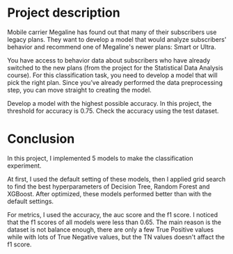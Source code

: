 # Project description

Mobile carrier Megaline has found out that many of their subscribers use legacy plans. They want to develop a model that would analyze subscribers' behavior and recommend one of Megaline's newer plans: Smart or Ultra.

You have access to behavior data about subscribers who have already switched to the new plans (from the project for the Statistical Data Analysis course). For this classification task, you need to develop a model that will pick the right plan. Since you’ve already performed the data preprocessing step, you can move straight to creating the model.

Develop a model with the highest possible accuracy. In this project, the threshold for accuracy is 0.75. Check the accuracy using the test dataset.

# Conclusion

In this project, I implemented 5 models to make the classification experiment.

At first, I used the default setting of these models, then I applied grid search to find the best hyperparameters of Decision Tree, Random Forest and XGBoost. After optimized, these models performed better than with the default settings.

For metrics, I used the accuracy, the auc score and the f1 score. I noticed that the f1 scores of all models were less than 0.65. The main reason is the dataset is not balance enough, there are only a few True Positive values while with lots of True Negative values, but the TN values doesn't affact the f1 score.